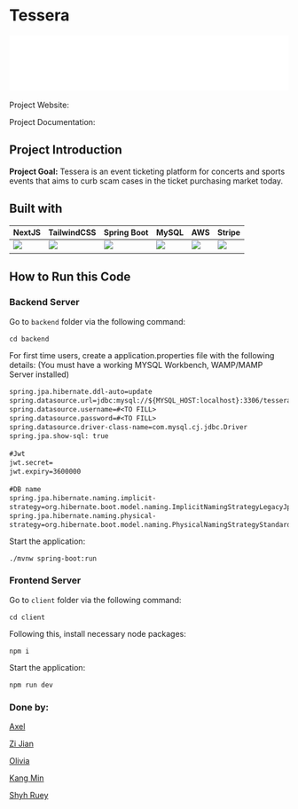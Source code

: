 # Tessera
<p align="center">
  <img height="100px" src="client/public//tessera-logo-white.png" />
</p>
Project Website:

Project Documentation:

## Project Introduction

**Project Goal:** Tessera is an event ticketing platform for concerts and sports events that aims to curb scam cases in the ticket purchasing market today.

## Built with
| NextJS | TailwindCSS | Spring Boot | MySQL | AWS | Stripe
|--------|-------------|-------------|-------|-----|------|
| <img height="80px" src="https://images.ctfassets.net/c63hsprlvlya/IacLLeOBR5WCvdCPqKuff/6860b5cc464c4f54703a2befa3f706b4/nextjs3.webp" /> | <img height="80px" src="https://miro.medium.com/v2/resize:fit:1400/1*oPL8C-i04sqAUoOS_da9aA.jpeg" /> | <img height="80px" src="https://e4developer.com/wp-content/uploads/2018/01/spring-boot.png" /> | <img height="80px" src="https://v5c2e8r4.stackpathcdn.com/wp-content/uploads/2014/09/mysql-logo.jpg" /> | <img height="80px" src="https://encrypted-tbn0.gstatic.com/images?q=tbn:ANd9GcTLrR2Lbll5DQAPXM5pSY0Mv8I_IOd1vblUNqAcVecJMQ383rJOtXb2Az9WRYSG1ojakew&usqp=CAU" /> | <img height="80px" src="https://media.designrush.com/inspiration_images/135142/conversions/_1511452770_462_stripe-mobile.jpg" />

## How to Run this Code

 ### Backend Server ###

Go to `backend` folder via the following command:

```
cd backend
```
For first time users, create a application.properties file with the following details:
(You must have a working MYSQL Workbench, WAMP/MAMP Server installed)
```
spring.jpa.hibernate.ddl-auto=update
spring.datasource.url=jdbc:mysql://${MYSQL_HOST:localhost}:3306/tesseraDB
spring.datasource.username=#<TO FILL>
spring.datasource.password=#<TO FILL>
spring.datasource.driver-class-name=com.mysql.cj.jdbc.Driver
spring.jpa.show-sql: true

#Jwt
jwt.secret=
jwt.expiry=3600000

#DB name
spring.jpa.hibernate.naming.implicit-strategy=org.hibernate.boot.model.naming.ImplicitNamingStrategyLegacyJpaImpl
spring.jpa.hibernate.naming.physical-strategy=org.hibernate.boot.model.naming.PhysicalNamingStrategyStandardImpl

```

Start the application:

```
./mvnw spring-boot:run
```

### Frontend Server ###

Go to `client` folder via the following command:

```
cd client
```

Following this, install necessary node packages:

```
npm i
```

Start the application:

```
npm run dev
```

### Done by: 

[Axel](https://github.com/axeltanxl)

[Zi Jian](https://github.com/BruceWu2001)

[Olivia](https://github.com/oliviaow2022)

[Kang Min](https://github.com/phosphurous)

[Shyh Ruey](https://github.com/shyhruey)


